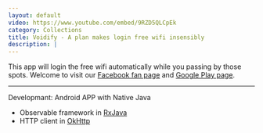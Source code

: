 ```yaml
---
layout: default
video: https://www.youtube.com/embed/9RZD5QLCpEk
category: Collections
title: Voidify - A plan makes login free wifi insensibly  
description: |
---
```

This app will login the free wifi automatically while you passing by those spots. Welcome to visit our [Facebook fan page](https://www.facebook.com/voidify/) and [Google Play page](https://play.google.com/store/apps/details?id=net.voidify.sashimi).

--------------------------------------------------------------------
Developmant: Android APP with Native Java
* Observable framework in [RxJava](https://github.com/ReactiveX/RxJava)  
* HTTP client in [OkHttp](https://square.github.io/okhttp/)